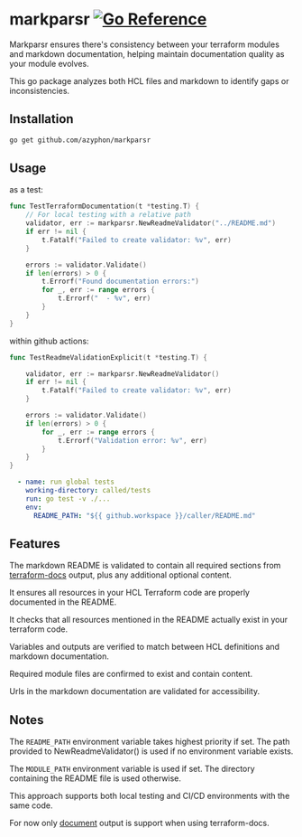 # markparsr [![Go Reference](https://pkg.go.dev/badge/github.com/azyphon/markparsr.svg)](https://pkg.go.dev/github.com/azyphon/markparsr)

Markparsr ensures there's consistency between your terraform modules and markdown documentation, helping maintain documentation quality as your module evolves.

This go package analyzes both HCL files and markdown to identify gaps or inconsistencies.

## Installation

```zsh
go get github.com/azyphon/markparsr
```

## Usage

as a test:

```go
func TestTerraformDocumentation(t *testing.T) {
    // For local testing with a relative path
    validator, err := markparsr.NewReadmeValidator("../README.md")
    if err != nil {
        t.Fatalf("Failed to create validator: %v", err)
    }

    errors := validator.Validate()
    if len(errors) > 0 {
        t.Errorf("Found documentation errors:")
        for _, err := range errors {
            t.Errorf("  - %v", err)
        }
    }
}
```

within github actions:

```go
func TestReadmeValidationExplicit(t *testing.T) {

	validator, err := markparsr.NewReadmeValidator()
	if err != nil {
		t.Fatalf("Failed to create validator: %v", err)
	}

	errors := validator.Validate()
	if len(errors) > 0 {
		for _, err := range errors {
			t.Errorf("Validation error: %v", err)
		}
	}
}
```

```yaml
  - name: run global tests
    working-directory: called/tests
    run: go test -v ./...
    env:
      README_PATH: "${{ github.workspace }}/caller/README.md"
```

## Features

The markdown README is validated to contain all required sections from [terraform-docs](https://terraform-docs.io/) output, plus any additional optional content.

It ensures all resources in your HCL Terraform code are properly documented in the README.

It checks that all resources mentioned in the README actually exist in your terraform code.

Variables and outputs are verified to match between HCL definitions and markdown documentation.

Required module files are confirmed to exist and contain content.

Urls in the markdown documentation are validated for accessibility.

## Notes

The `README_PATH` environment variable takes highest priority if set.
The path provided to NewReadmeValidator() is used if no environment variable exists.

The `MODULE_PATH` environment variable is used if set.
The directory containing the README file is used otherwise.

This approach supports both local testing and CI/CD environments with the same code.

For now only [document](https://github.com/terraform-docs/terraform-docs/blob/master/docs/reference/markdown-document.md) output is support when using terraform-docs.

